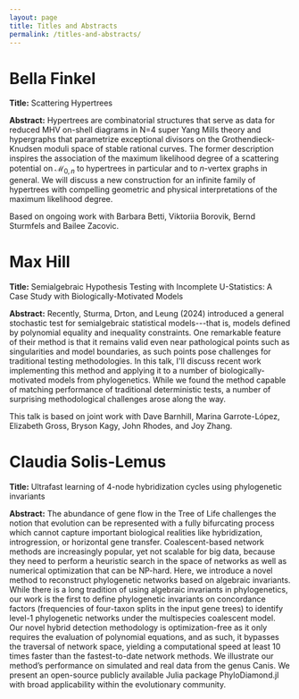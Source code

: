 ```yaml
---
layout: page
title: Titles and Abstracts
permalink: /titles-and-abstracts/
---
```


# Bella Finkel

**Title:** Scattering Hypertrees

**Abstract:** Hypertrees are combinatorial structures that serve as data for reduced MHV on-shell diagrams in N=4 super Yang Mills theory and hypergraphs that parametrize exceptional divisors on the Grothendieck-Knudsen moduli space of stable rational curves. The former description inspires the association of the maximum likelihood degree of a scattering potential on $\mathcal{M}_{0,n}$ to hypertrees in particular and to $n$-vertex graphs in general. We will discuss a new construction for an infinite family of hypertrees with compelling geometric and physical interpretations of the maximum likelihood degree.
   
Based on ongoing work with Barbara Betti, Viktoriia Borovik, Bernd Sturmfels and Bailee Zacovic.

# Max Hill

**Title:** Semialgebraic Hypothesis Testing with Incomplete U-Statistics: A Case Study with Biologically-Motivated Models

**Abstract:** Recently, Sturma, Drton, and Leung (2024) introduced a general stochastic test for semialgebraic statistical models---that is, models defined by polynomial equality and inequality constraints. One remarkable feature of their method is that it remains valid even near pathological points such as singularities and model boundaries, as such points pose challenges for traditional testing methodologies. In this talk, I'll discuss recent work implementing this method and applying it to a number of biologically-motivated models from phylogenetics. While we found the method capable of matching performance of traditional deterministic tests, a number of surprising methodological challenges arose along the way.

This talk is based on joint work with Dave Barnhill, Marina Garrote-López, Elizabeth Gross, Bryson Kagy, John Rhodes, and Joy Zhang.


# Claudia Solis-Lemus

**Title:** Ultrafast learning of 4-node hybridization cycles using phylogenetic invariants

**Abstract:** The abundance of gene flow in the Tree of Life challenges the notion that evolution can be represented with a fully bifurcating process which cannot capture important biological realities like hybridization, introgression, or horizontal gene transfer. Coalescent-based network methods are increasingly popular, yet not scalable for big data, because they need to perform a heuristic search in the space of networks as well as numerical optimization that can be NP-hard. Here, we introduce a novel method to reconstruct phylogenetic networks based on algebraic invariants. While there is a long tradition of using algebraic invariants in phylogenetics, our work is the first to define phylogenetic invariants on concordance factors (frequencies of four-taxon splits in the input gene trees) to identify level-1 phylogenetic networks under the multispecies coalescent model. Our novel hybrid detection methodology is optimization-free as it only requires the evaluation of polynomial equations, and as such, it bypasses the traversal of network space, yielding a computational speed at least 10 times faster than the fastest-to-date network methods. We illustrate our method’s performance on simulated and real data from the genus Canis. We present an open-source publicly available Julia package PhyloDiamond.jl with broad applicability within the evolutionary community.
